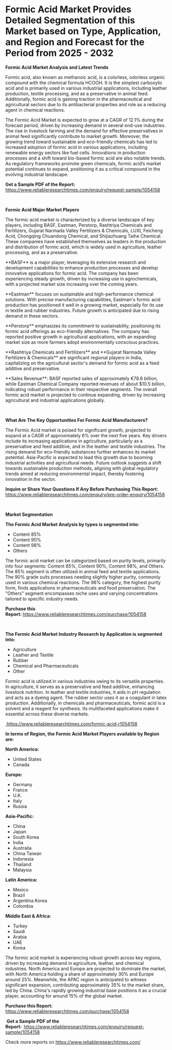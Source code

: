 <p><h1>Formic Acid Market Provides Detailed Segmentation of this Market based on Type, Application, and Region and Forecast for the Period from 2025 - 2032</h1></p><p><strong>Formic Acid Market Analysis and Latest Trends</strong></p>
<p><p>Formic acid, also known as methanoic acid, is a colorless, odorless organic compound with the chemical formula HCOOH. It is the simplest carboxylic acid and is primarily used in various industrial applications, including leather production, textile processing, and as a preservative in animal feed. Additionally, formic acid is gaining traction in the pharmaceutical and agricultural sectors due to its antibacterial properties and role as a reducing agent in chemical reactions.</p><p>The Formic Acid Market is expected to grow at a CAGR of 12.1% during the forecast period, driven by increasing demand in several end-use industries. The rise in livestock farming and the demand for effective preservatives in animal feed significantly contribute to market growth. Moreover, the growing trend toward sustainable and eco-friendly chemicals has led to increased adoption of formic acid in various applications, including renewable energy sectors like fuel cells. Innovations in production processes and a shift toward bio-based formic acid are also notable trends. As regulatory frameworks promote green chemicals, formic acid’s market potential continues to expand, positioning it as a critical compound in the evolving industrial landscape.</p></p>
<p><strong>Get a Sample PDF of the Report:&nbsp;</strong> <a href="https://www.reliableresearchtimes.com/enquiry/request-sample/1054158?utm_campaign=2633&utm_medium=2&utm_source=Github&utm_content=ia&utm_term=31032025&utm_id=formic-acid">https://www.reliableresearchtimes.com/enquiry/request-sample/1054158</a></p>
<p>&nbsp;</p>
<p><strong>Formic Acid Major Market Players</strong></p>
<p><p>The formic acid market is characterized by a diverse landscape of key players, including BASF, Eastman, Perstorp, Rashtriya Chemicals and Fertilizers, Gujarat Narmada Valley Fertilizers & Chemicals, LUXI, Feicheng Acid, Chongqing Chuandong Chemical, and Shijiazhuang Taihe Chemical. These companies have established themselves as leaders in the production and distribution of formic acid, which is widely used in agriculture, leather processing, and as a preservative.</p><p>**BASF** is a major player, leveraging its extensive research and development capabilities to enhance production processes and develop innovative applications for formic acid. The company has been experiencing steady growth, driven by increasing use in agrochemicals, with a projected market size increasing over the coming years.</p><p>**Eastman** focuses on sustainable and high-performance chemical solutions. With precise manufacturing capabilities, Eastman's formic acid production has positioned it well in a growing market, especially for its use in textile and rubber industries. Future growth is anticipated due to rising demand in these sectors.</p><p>**Perstorp** emphasizes its commitment to sustainability, positioning its formic acid offerings as eco-friendly alternatives. The company has reported positive growth in agricultural applications, with an expanding market size as more farmers adopt environmentally conscious practices.</p><p>**Rashtriya Chemicals and Fertilizers** and **Gujarat Narmada Valley Fertilizers & Chemicals** are significant regional players in India, capitalizing on the agricultural sector's demand for formic acid as a feed additive and preservative.</p><p>**Sales Revenue**: BASF reported sales of approximately €78.6 billion, while Eastman Chemical Company reported revenues of about $10.5 billion, indicating robust performance in their respective segments. The overall formic acid market is projected to continue expanding, driven by increasing agricultural and industrial applications globally.</p></p>
<p>&nbsp;</p>
<p><strong>What Are The Key Opportunities For Formic Acid Manufacturers?</strong></p>
<p><p>The Formic Acid market is poised for significant growth, projected to expand at a CAGR of approximately 6% over the next five years. Key drivers include its increasing applications in agriculture, particularly as a preservative and feed additive, and in the leather and textile industries. The rising demand for eco-friendly substances further enhances its market potential. Asia-Pacific is expected to lead this growth due to booming industrial activities and agricultural needs. Future outlook suggests a shift towards sustainable production methods, aligning with global regulatory trends aimed at reducing environmental impact, thereby fostering innovation in the sector.</p></p>
<p><strong>Inquire or Share Your Questions If Any Before Purchasing This Report:</strong> <a href="https://www.reliableresearchtimes.com/enquiry/pre-order-enquiry/1054158?utm_campaign=2633&utm_medium=2&utm_source=Github&utm_content=ia&utm_term=31032025&utm_id=formic-acid">https://www.reliableresearchtimes.com/enquiry/pre-order-enquiry/1054158</a></p>
<p>&nbsp;</p>
<p><strong>Market Segmentation</strong></p>
<p><strong>The Formic Acid Market Analysis by types is segmented into:</strong></p>
<p><ul><li>Content 85%</li><li>Content 90%</li><li>Content 98%</li><li>Others</li></ul></p>
<p><p>The formic acid market can be categorized based on purity levels, primarily into four segments: Content 85%, Content 90%, Content 98%, and Others. The 85% segment is often utilized in animal feed and textile applications. The 90% grade suits processes needing slightly higher purity, commonly used in various chemical reactions. The 98% category, the highest purity form, finds applications in pharmaceuticals and food preservation. The "Others" segment encompasses niche uses and varying concentrations tailored to specific industry needs.</p></p>
<p><strong>Purchase this Report:&nbsp;</strong><a href="https://www.reliableresearchtimes.com/purchase/1054158?utm_campaign=2633&utm_medium=2&utm_source=Github&utm_content=ia&utm_term=31032025&utm_id=formic-acid">https://www.reliableresearchtimes.com/purchase/1054158</a></p>
<p>&nbsp;</p>
<p><strong>The Formic Acid Market Industry Research by Application is segmented into:</strong></p>
<p><ul><li>Agriculture</li><li>Leather and Textile</li><li>Rubber</li><li>Chemical and Pharmaceuticals</li><li>Other</li></ul></p>
<p><p>Formic acid is utilized in various industries owing to its versatile properties. In agriculture, it serves as a preservative and feed additive, enhancing livestock nutrition. In leather and textile industries, it aids in pH regulation and acts as a dyeing agent. The rubber sector uses it as a coagulant in latex production. Additionally, in chemicals and pharmaceuticals, formic acid is a solvent and a reagent for synthesis. Its multifaceted applications make it essential across these diverse markets.</p></p>
<p><a href="https://www.reliableresearchtimes.com/formic-acid-r1054158?utm_campaign=2633&utm_medium=2&utm_source=Github&utm_content=ia&utm_term=31032025&utm_id=formic-acid">&nbsp;https://www.reliableresearchtimes.com/formic-acid-r1054158</a></p>
<p><strong>In terms of Region, the Formic Acid Market Players available by Region are:</strong></p>
<p>
    <p> <strong> North America: </strong>
        <ul>
            <li>United States</li>
            <li>Canada</li>
        </ul>
        </p> 
    <p> <strong> Europe: </strong>
        <ul>
            <li>Germany</li>
            <li>France</li>
            <li>U.K.</li>
            <li>Italy</li>
            <li>Russia</li>
        </ul>
        </p> 
    <p> <strong> Asia-Pacific: </strong>
        <ul>
            <li>China</li>
            <li>Japan</li>
            <li>South Korea</li>
            <li>India</li>
            <li>Australia</li>
            <li>China Taiwan</li>
            <li>Indonesia</li>
            <li>Thailand</li>
            <li>Malaysia</li>
        </ul>
        </p> 
    <p> <strong> Latin America: </strong>
        <ul>
            <li>Mexico</li>
            <li>Brazil</li>
            <li>Argentina Korea</li>
            <li>Colombia</li>
        </ul>
        </p> 
    <p> <strong> Middle East & Africa: </strong>
        <ul>
            <li>Turkey</li>
            <li>Saudi</li>
            <li>Arabia</li>
            <li>UAE</li>
            <li>Korea</li>
        </ul>
    </p>
    </p>
<p><p>The formic acid market is experiencing robust growth across key regions, driven by increasing demand in agriculture, leather, and chemical industries. North America and Europe are projected to dominate the market, with North America holding a share of approximately 30% and Europe around 25%. Meanwhile, the APAC region is anticipated to witness significant expansion, contributing approximately 35% to the market share, led by China. China's rapidly growing industrial base positions it as a crucial player, accounting for around 15% of the global market.</p></p>
<p><strong>Purchase this Report: </strong><a href="https://www.reliableresearchtimes.com/purchase/1054158?utm_campaign=2633&utm_medium=2&utm_source=Github&utm_content=ia&utm_term=31032025&utm_id=formic-acid">https://www.reliableresearchtimes.com/purchase/1054158</a></p>
<p>&nbsp;<strong>Get a Sample PDF of the Report:&nbsp;&nbsp;</strong><a href="https://www.reliableresearchtimes.com/enquiry/request-sample/1054158?utm_campaign=2633&utm_medium=2&utm_source=Github&utm_content=ia&utm_term=31032025&utm_id=formic-acid">https://www.reliableresearchtimes.com/enquiry/request-sample/1054158</a></p>
<p><strong></strong></p>
<p>Check more reports on <a href="https://www.reliableresearchtimes.com/?utm_campaign=2633&utm_medium=2&utm_source=Github&utm_content=ia&utm_term=31032025&utm_id=formic-acid">https://www.reliableresearchtimes.com/</a></p>